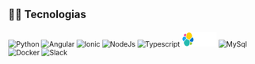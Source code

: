 <h2 align="left">👨‍💻​ Tecnologias</h2>

###

<div align="left">
  <img src="https://cdn.jsdelivr.net/gh/devicons/devicon/icons/python/python-original.svg" height="30" width="50" alt="Python"  />
  <img src="https://cdn.jsdelivr.net/gh/devicons/devicon/icons/angularjs/angularjs-original.svg" height="30" width="50" alt="Angular"  />
  <img src="https://cdn.jsdelivr.net/gh/devicons/devicon/icons/ionic/ionic-original-wordmark.svg" height="30" width="50" alt="Ionic"  />
  <img src="https://cdn.jsdelivr.net/gh/devicons/devicon/icons/nodejs/nodejs-original-wordmark.svg" height="30" width="50" alt="NodeJs"  />
  <img src="https://cdn.jsdelivr.net/gh/devicons/devicon/icons/typescript/typescript-plain.svg" height="30" width="50" alt="Typescript"  />
  <img src="./elastic-logo.svg" height="30" width="70" alt="Elasticsearch"  />
  <img src="https://cdn.jsdelivr.net/gh/devicons/devicon/icons/mysql/mysql-original-wordmark.svg" height="30" width="50" alt="MySql"  />
  <img src="https://cdn.jsdelivr.net/gh/devicons/devicon/icons/docker/docker-original-wordmark.svg" height="30" width="50" alt="Docker"  />
  <img src="https://cdn.jsdelivr.net/gh/devicons/devicon/icons/slack/slack-original.svg" height="30" width="50" alt="Slack"  />
</div>
